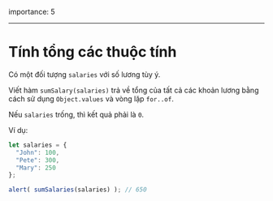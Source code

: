importance: 5

---

# Tính tổng các thuộc tính

Có một đối tượng `salaries` với số lương tùy ý.

Viết hàm `sumSalary(salaries)` trả về tổng của tất cả các khoản lương bằng cách sử dụng `Object.values` và vòng lặp `for..of`.

Nếu `salaries` trống, thì kết quả phải là `0`.

Ví dụ:

```js
let salaries = {
  "John": 100,
  "Pete": 300,
  "Mary": 250
};

alert( sumSalaries(salaries) ); // 650
```

